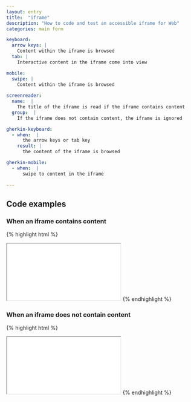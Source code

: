 ```yaml
---
layout: entry
title:  "iframe"
description: "How to code and test an accessible iframe for Web"
categories: main form

keyboard:
  arrow keys: |
    Content within the iframe is browsed
  tab: |
    Interactive content in the iframe come into view

mobile:
  swipe: |
    Content within the iframe is browsed
    
screenreader:
  name:  |
    The title of the iframe is read if the iframe contains content 
  group:  |
    If the iframe does not contain content, the iframe is ignored

gherkin-keyboard: 
  - when:  |
      the arrow keys or tab key
    result: |
      the content of the iframe is browsed

gherkin-mobile:
  - when:  |
      swipe to content in the iframe
      
---
```


## Code examples

### When an iframe contains content

{% highlight html %}
<iframe title="Coffee maker demonstration" 
        src="coffee-maker-demo.html">
</iframe>
{% endhighlight %}

### When an iframe does not contain content

{% highlight html %}
<iframe title="Hidden intentionally"
        aria-hidden="true" 
        src="script-injection.net">
</iframe>
{% endhighlight %}